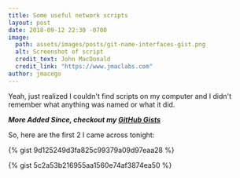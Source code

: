 ```yaml
---
title: Some useful network scripts
layout: post
date: 2018-09-12 22:30 -0700
image:
  path: assets/images/posts/git-name-interfaces-gist.png
  alt: Screenshot of script
  credit_text: John MacDonald
  credit_link: "https://www.jmaclabs.com"
author: jmacego
---
```


Yeah, just realized I couldn't find scripts on my computer and I didn't
remember what anything was named or what it did.

***More Added Since, checkout my [GitHub Gists](https://gist.github.com/jmacego)***

So, here are the first 2 I came across tonight:

{% gist 9d125249d3fa825c99379a09d97eaa28 %}

{% gist 5c2a53b216955aa1560e74af3874ea50 %}

